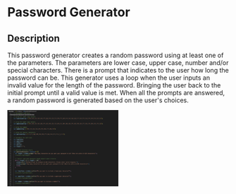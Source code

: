 # Password Generator

## Description

This password generator creates a random password using at least one of the parameters. The parameters are lower case, upper case, number and/or special characters. There is a prompt that indicates to the user how long the password can be. This generator uses a loop when the user inputs an invalid value for the length of the password. Bringing the user back to the initial prompt until a valid value is met. When all the prompts are answered, a random password is generated based on the user's choices.

<img width="50%" src="assets/images/pass-code-img.png" alt="arrays of lower case, upper case, number and special characters in vs code" />